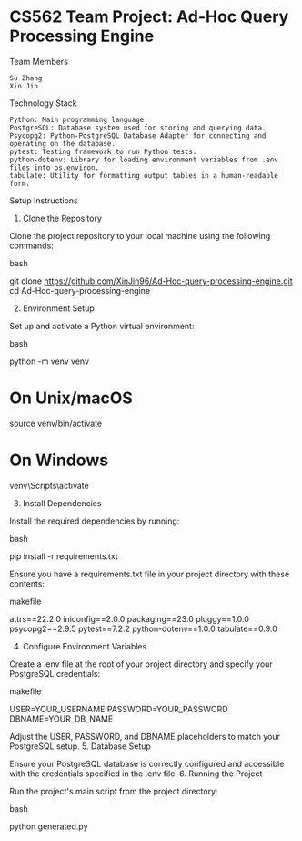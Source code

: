 # CS562 Team Project: Ad-Hoc Query Processing Engine
Team Members

    Su Zhang
    Xin Jin

Technology Stack

    Python: Main programming language.
    PostgreSQL: Database system used for storing and querying data.
    Psycopg2: Python-PostgreSQL Database Adapter for connecting and operating on the database.
    pytest: Testing framework to run Python tests.
    python-dotenv: Library for loading environment variables from .env files into os.environ.
    tabulate: Utility for formatting output tables in a human-readable form.

Setup Instructions
1. Clone the Repository

Clone the project repository to your local machine using the following commands:

bash

git clone https://github.com/XinJin96/Ad-Hoc-query-processing-engine.git
cd Ad-Hoc-query-processing-engine

2. Environment Setup

Set up and activate a Python virtual environment:

bash

python -m venv venv
# On Unix/macOS
source venv/bin/activate  
# On Windows
venv\Scripts\activate

3. Install Dependencies

Install the required dependencies by running:

bash

pip install -r requirements.txt

Ensure you have a requirements.txt file in your project directory with these contents:

makefile

attrs==22.2.0
iniconfig==2.0.0
packaging==23.0
pluggy==1.0.0
psycopg2==2.9.5
pytest==7.2.2
python-dotenv==1.0.0
tabulate==0.9.0

4. Configure Environment Variables

Create a .env file at the root of your project directory and specify your PostgreSQL credentials:

makefile

USER=YOUR_USERNAME
PASSWORD=YOUR_PASSWORD
DBNAME=YOUR_DB_NAME

Adjust the USER, PASSWORD, and DBNAME placeholders to match your PostgreSQL setup.
5. Database Setup

Ensure your PostgreSQL database is correctly configured and accessible with the credentials specified in the .env file.
6. Running the Project

Run the project's main script from the project directory:

bash

python generated.py